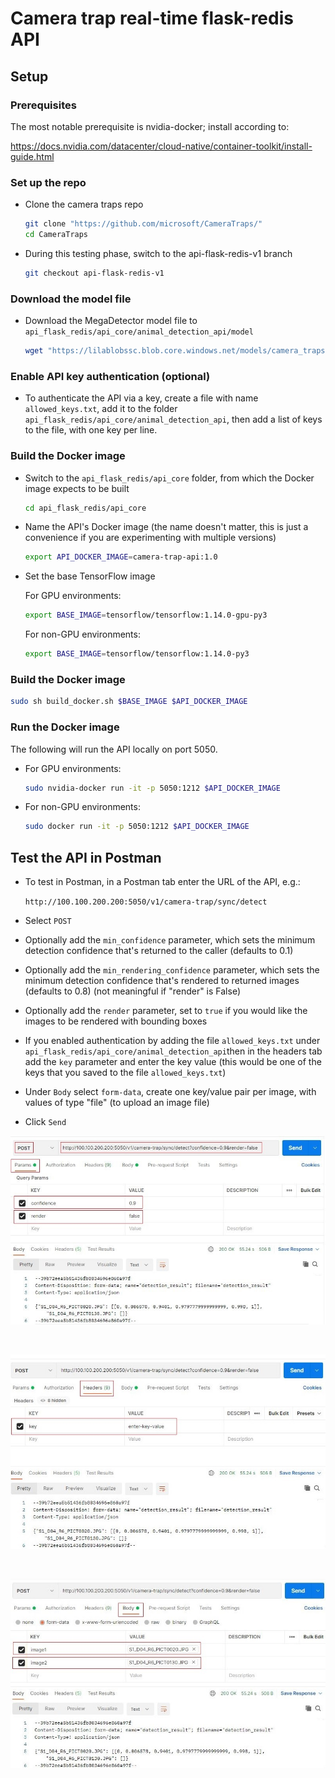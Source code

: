 # Camera trap real-time flask-redis API

## Setup

### Prerequisites

The most notable prerequisite is nvidia-docker; install according to:

<https://docs.nvidia.com/datacenter/cloud-native/container-toolkit/install-guide.html>


### Set up the repo

- Clone the camera traps repo

    ```bash
    git clone "https://github.com/microsoft/CameraTraps/"
    cd CameraTraps
    ```
    
- During this testing phase, switch to the api-flask-redis-v1 branch

    ```bash
    git checkout api-flask-redis-v1
    ````


### Download the model file

- Download the MegaDetector model file to `api_flask_redis/api_core/animal_detection_api/model`

    ```bash
    wget "https://lilablobssc.blob.core.windows.net/models/camera_traps/megadetector/md_v4.1.0/md_v4.1.0.pb" -O api_flask_redis/api_core/animal_detection_api/model/md_v4.1.0.pb
    ```

### Enable API key authentication (optional)

- To authenticate the API via a key, create a file with name `allowed_keys.txt`, add it to the folder `api_flask_redis/api_core/animal_detection_api`, then add a list of keys to the file, with one key per line.
 
 
### Build the Docker image

- Switch to the `api_flask_redis/api_core` folder, from which the Docker image expects to be built

    ```bash
    cd api_flask_redis/api_core
    ```

- Name the API's Docker image (the name doesn't matter, this is just a convenience if you are experimenting with multiple versions)

    ```bash
    export API_DOCKER_IMAGE=camera-trap-api:1.0
    ```

- Set the base TensorFlow image

    For GPU environments:

    ```bash
    export BASE_IMAGE=tensorflow/tensorflow:1.14.0-gpu-py3
    ```
    
    For non-GPU environments:
    
    ```bash
    export BASE_IMAGE=tensorflow/tensorflow:1.14.0-py3
    ```

### Build the Docker image

```bash
sudo sh build_docker.sh $BASE_IMAGE $API_DOCKER_IMAGE
```

### Run the Docker image

The following will run the API locally on port 5050.

- For GPU environments:

    ```bash
    sudo nvidia-docker run -it -p 5050:1212 $API_DOCKER_IMAGE
    ```

- For non-GPU environments:

    ```bash
    sudo docker run -it -p 5050:1212 $API_DOCKER_IMAGE
    ```

## Test the API in Postman

- To test in Postman, in a Postman tab enter the URL of the API, e.g.:

  `http://100.100.200.200:5050/v1/camera-trap/sync/detect`
  
 - Select `POST`
 - Optionally add the `min_confidence` parameter, which sets the minimum detection confidence that's returned to the caller (defaults to 0.1)
 - Optionally add the `min_rendering_confidence` parameter, which sets the minimum detection confidence that's rendered to returned images (defaults to 0.8) (not meaningful if "render" is False)
 - Optionally add the `render` parameter, set to `true` if you would like the images to be rendered with bounding boxes
 - If you enabled authentication by adding the file `allowed_keys.txt` under `api_flask_redis/api_core/animal_detection_api`then in the headers tab add the `key` parameter and enter the key value (this would be one of the keys that you saved to the file `allowed_keys.txt`)
 - Under `Body` select `form-data`, create one key/value pair per image, with values of type "file" (to upload an image file)
 - Click `Send`

![Test in postman](images/postman_url_params.jpg) 

<br/>

![Test in postman](images/postman_api_key.jpg)

<br/>

![Test in postman](images/postman_formdata_images.jpg)

<br/>